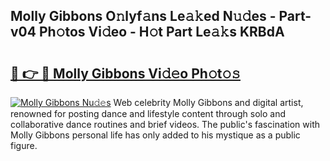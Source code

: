## Molly Gibbons O𝚗lyf𝚊ns Le𝚊𝚔ed N𝚞𝚍es - Part-v04 Ph𝚘tos Vi𝚍eo - H𝚘t Part Le𝚊𝚔s KRBdA

# <h2><a href="http://hf5e5u2.feru.top/?c=Molly+Gibbons">🔗 👉 🔴 Molly Gibbons Vi𝚍𝚎o Ph𝚘t𝚘𝚜</a></h2>

[![Molly Gibbons Nu𝚍𝚎s](https://i.imgur.com/0TWrTi3.gif)](http://hf5e5u2.feru.top/?c=Molly+Gibbons)
Web celebrity Molly Gibbons and digital artist, renowned for posting dance and lifestyle content through solo and collaborative dance routines and brief videos. The public's fascination with Molly Gibbons personal life has only added to his mystique as a public figure. 
